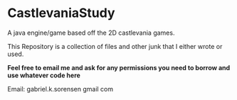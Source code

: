 CastlevaniaStudy
================

A java engine/game based off the 2D castlevania games.

This Repository is a collection of files and other junk that I either wrote or used.

****Feel free to email me and ask for any permissions you need to borrow and use whatever code here****

Email: gabriel.k.sorensen <at> gmail com
